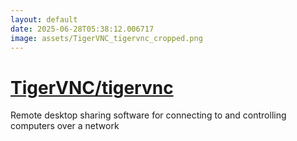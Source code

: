 ```yaml
---
layout: default
date: 2025-06-28T05:38:12.006717
image: assets/TigerVNC_tigervnc_cropped.png
---
```


# [TigerVNC/tigervnc](https://github.com/TigerVNC/tigervnc)

Remote desktop sharing software for connecting to and controlling computers over a network
